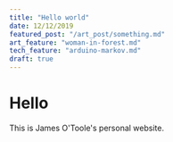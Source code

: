```yaml
---
title: "Hello world"
date: 12/12/2019
featured_post: "/art_post/something.md"
art_feature: "woman-in-forest.md"
tech_feature: "arduino-markov.md"
draft: true
---
```


# Hello

This is James O'Toole's personal website.
